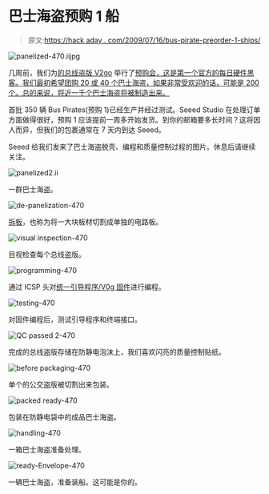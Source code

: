 # 巴士海盗预购 1 船

> 原文:[https://hack aday . com/2009/07/16/bus-pirate-preorder-1-ships/](https://hackaday.com/2009/07/16/bus-pirate-preorder-1-ships/)

![panelized-470.iijpg](../Images/79e10f1b58984ce9f8139140d2fbe2db.png "panelized-470.iijpg")

几周前，我们为[的总线盗版 V2go](http://www.buspirate.com) 举行了[预购会，这是第一个官方的每日硬件黑客。我们最初希望团购 20 或 40 个巴士海盗，如果非常受欢迎的话，可能是 200 个。总的来说，将近一千个巴士海盗将被制造出来。](http://hackaday.com/2009/06/25/bus-pirate-preorders-open/)

首批 350 辆 Bus Pirates(预购 1)已经生产并经过测试。Seeed Studio 在处理订单方面做得很好，预购 1 应该提前一周多开始发货。到你的邮箱要多长时间？这将因人而异，但我们的包裹通常在 7 天内到达 Seeed。

Seeed 给我们发来了巴士海盗脱壳、编程和质量控制过程的图片。休息后请继续关注。

![panelized2.ii](../Images/6bebfb8a9e800c44a48aca110e8ab1ff.png "panelized2.ii")

一群巴士海盗。

![de-panelization-470](../Images/422b7a7ec9f27097251b437f64dc988e.png "de-panelization-470")

[拆板](http://en.wikipedia.org/wiki/Depanel)，也称为将一大块板材切割成单独的电路板。

![visual inspection-470](../Images/2b82309cd7058ac7ad1788e25d7825ca.png "visual inspection-470")

目视检查每个总线盗版。

![programming-470](../Images/8b432717470ab613316931cd3c388d3c.png "programming-470")

通过 ICSP 头对[统一引导程序/V0g 固件](http://code.google.com/p/the-bus-pirate/source/browse/#svn/v0g/firmware/v0g/BPv2go)进行编程。

![testing-470](../Images/c4f00e5486bb4e8b074c3daaf0f2e276.png "testing-470")

对固件编程后，测试引导程序和终端接口。

![QC passed 2-470](../Images/e8820b203284e2f2deb0251f9ebb3f08.png "QC passed 2-470")

完成的总线盗版存储在防静电泡沫上，我们喜欢闪亮的质量控制贴纸。

![before packaging-470](../Images/083309721e6f773d06ba2d45b9dea532.png "before packaging-470")

单个的公交盗版被切割出来包装。

![packed ready-470](../Images/3b28bbb9b22bb9e3b74fe6d0d7ca2d37.png "packed ready-470")

包装在防静电袋中的成品巴士海盗。

![handling-470](../Images/69b5e309e72c97c4ea13d47aac729abc.png "handling-470")

一箱巴士海盗准备处理。

![ready-Envelope-470](../Images/17177a18a330b90b6d0a82fe99b48ebd.png "ready-Envelope-470")

一辆巴士海盗，准备装船。这可能是你的。